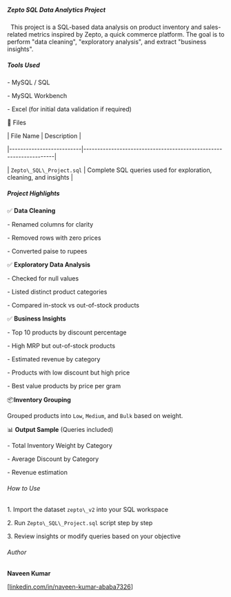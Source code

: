 ##### *Zepto SQL Data Analytics Project*



&nbsp;	This project is a SQL-based data analysis on product inventory and sales-related metrics inspired by Zepto, a quick commerce platform. The goal is to perform "data cleaning", "exploratory analysis", and extract "business insights".



##### *Tools Used*



\- MySQL / SQL

\- MySQL Workbench

\- Excel (for initial data validation if required)



📁 Files



|        File Name         |                          Description                              |

|--------------------------|-------------------------------------------------------------------|

| `Zepto\_SQL\_Project.sql`  | Complete SQL queries used for exploration, cleaning, and insights |



##### **Project Highlights**



✅ **Data Cleaning**

\- Renamed columns for clarity

\- Removed rows with zero prices

\- Converted paise to rupees



✅ **Exploratory Data Analysis**

\- Checked for null values

\- Listed distinct product categories

\- Compared in-stock vs out-of-stock products



✅ **Business Insights**

\- Top 10 products by discount percentage

\- High MRP but out-of-stock products

\- Estimated revenue by category

\- Products with low discount but high price

\- Best value products by price per gram



📦**Inventory Grouping**

Grouped products into `Low`, `Medium`, and `Bulk` based on weight.



📊 **Output Sample** (Queries included)

\- Total Inventory Weight by Category

\- Average Discount by Category

\- Revenue estimation





###### How to Use



1\. Import the dataset `zepto\_v2` into your SQL workspace

2\. Run `Zepto\_SQL\_Project.sql` script step by step

3\. Review insights or modify queries based on your objective



###### Author



**Naveen Kumar**  

\[[linkedin.com/in/naveen-kumar-ababa7326](https://www.linkedin.com/in/naveen-kumar-ababa7326)]

